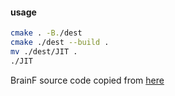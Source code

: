 #### usage

```bash
cmake . -B./dest
cmake ./dest --build .
mv ./dest/JIT .
./JIT
```

BrainF source code copied from  [here](https://github.com/llvm/llvm-project/tree/master/llvm/examples/HowToUseJIT)